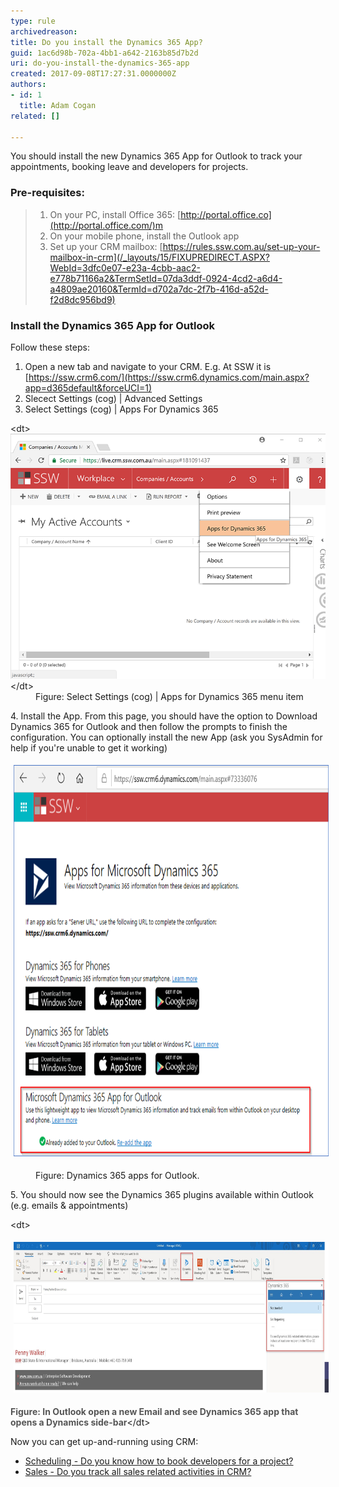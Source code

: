 ```yaml
---
type: rule
archivedreason: 
title: Do you install the Dynamics 365 App?
guid: 1ac6d98b-702a-4bb1-a642-2163b85d7b2d
uri: do-you-install-the-dynamics-365-app
created: 2017-09-08T17:27:31.0000000Z
authors:
- id: 1
  title: Adam Cogan
related: []

---
```


You should install the new Dynamics 365 App for Outlook to track your appointments, booking leave and developers for projects.

<!--endintro-->

### Pre-requisites:


> 1. On your PC, install Office 365: [http://portal.office.co](http://portal.office.com/)m
> 2. On your mobile phone, install the Outlook app
> 3. Set up your CRM mailbox: [https://rules.ssw.com.au/set-up-your-mailbox-in-crm](/_layouts/15/FIXUPREDIRECT.ASPX?WebId=3dfc0e07-e23a-4cbb-aac2-e778b71166a2&TermSetId=07da3ddf-0924-4cd2-a6d4-a4809ae20160&TermId=d702a7dc-2f7b-416d-a52d-f2d8dc956bd9)


### Install the Dynamics 365 App for Outlook


Follow these steps:

1. ﻿﻿﻿﻿Open a new tab and ﻿﻿﻿﻿navigate to your CRM. E.g. At SSW it is [https://ssw.crm6.com/](https://ssw.crm6.dynamics.com/main.aspx?app=d365default&forceUCI=1)
2. Slecect Settings (cog) | Advanced Settings
3. Select Settings (cog) | Apps For Dynamics 365
<dl class="image">&lt;dt&gt; <img src="crm-addins_1.png" alt="crm-addins_1.png"> &lt;/dt&gt;<dd>Figure: Select Settings (cog) | Apps for Dynamics 365 ﻿menu﻿ item</dd></dl>
4. Install the App.
From this page, you should have the option to Download Dynamics 365 for Outlook and then follow the prompts to finish the configuration.
You can optionally install the new App (ask you SysAdmin for help if you're unable to get it working)﻿
<dl class="image"><dl class="ssw15-rteElement-ImageArea"> <img src="Dynamics-app-download.png" alt="Dynamics-app-download.png" style="margin:5px;width:750px;height:626px;"> </dl><dd>Figure: Dynamics 365 apps for Outlook﻿. <br></dd></dl>
5. You should now see the Dynamics 365 plugins available within Outlook﻿ (e.g. emails & appointments) 
<dl>&lt;dt&gt;<dl class="ssw15-rteElement-ImageArea"><dl class="ssw15-rteElement-ImageArea"> <img src="Dynamics-app-boxes.jpg" alt="Dynamics-app-boxes.jpg" style="margin:5px;width:750px;height:241px;"></dl></dl>   <span style="color:#555555;font-weight:bold;">Figure: In Outlook open a new Email and see Dynamics 365 app that opens a Dynamics side-bar</span>&lt;/dt&gt;</dl>


Now you can get up-and-running using CRM:

* [Scheduling - Do you know how to book developers for a project?](/_layouts/15/FIXUPREDIRECT.ASPX?WebId=3dfc0e07-e23a-4cbb-aac2-e778b71166a2&TermSetId=07da3ddf-0924-4cd2-a6d4-a4809ae20160&TermId=d51b4fd0-dc73-4e51-a6fd-e2354b6add89)
* [Sales - Do you track all sales related activities in CRM?](/_layouts/15/FIXUPREDIRECT.ASPX?WebId=3dfc0e07-e23a-4cbb-aac2-e778b71166a2&TermSetId=07da3ddf-0924-4cd2-a6d4-a4809ae20160&TermId=aad93e59-5977-466f-8ab5-39b21fbca4dd)
